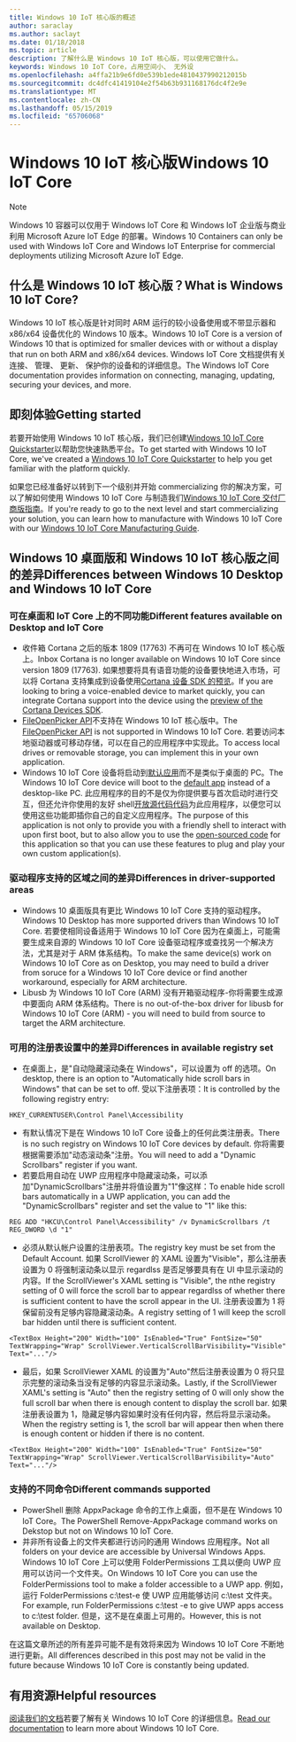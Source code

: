 ```yaml
---
title: Windows 10 IoT 核心版的概述
author: saraclay
ms.author: saclayt
ms.date: 01/18/2018
ms.topic: article
description: 了解什么是 Windows 10 IoT 核心版，可以使用它做什么。
keywords: Windows 10 IoT Core，占用空间小、 无外设
ms.openlocfilehash: a4ffa21b9e6fd0e539b1ede4810437990212015b
ms.sourcegitcommit: dc4dfc41419104e2f54b63b931168176dc4f2e9e
ms.translationtype: MT
ms.contentlocale: zh-CN
ms.lasthandoff: 05/15/2019
ms.locfileid: "65706068"
---
```

# <a name="windows-10-iot-core"></a><span data-ttu-id="8098f-104">Windows 10 IoT 核心版</span><span class="sxs-lookup"><span data-stu-id="8098f-104">Windows 10 IoT Core</span></span>

> [!NOTE]
> <span data-ttu-id="8098f-105">Windows 10 容器可以仅用于 Windows IoT Core 和 Windows IoT 企业版与商业利用 Microsoft Azure IoT Edge 的部署。</span><span class="sxs-lookup"><span data-stu-id="8098f-105">Windows 10 Containers can only be used with Windows IoT Core and Windows IoT Enterprise for commercial deployments utilizing Microsoft Azure IoT Edge.</span></span>

## <a name="what-is-windows-10-iot-core"></a><span data-ttu-id="8098f-106">什么是 Windows 10 IoT 核心版？</span><span class="sxs-lookup"><span data-stu-id="8098f-106">What is Windows 10 IoT Core?</span></span>
<span data-ttu-id="8098f-107">Windows 10 IoT 核心版是针对同时 ARM 运行的较小设备使用或不带显示器和 x86/x64 设备优化的 Windows 10 版本。</span><span class="sxs-lookup"><span data-stu-id="8098f-107">Windows 10 IoT Core is a version of Windows 10 that is optimized for smaller devices with or without a display that run on both ARM and x86/x64 devices.</span></span> <span data-ttu-id="8098f-108">Windows IoT Core 文档提供有关连接、 管理、 更新、 保护你的设备和的详细信息。</span><span class="sxs-lookup"><span data-stu-id="8098f-108">The Windows IoT Core documentation provides information on connecting, managing, updating, securing your devices, and more.</span></span> 

## <a name="getting-started"></a><span data-ttu-id="8098f-109">即刻体验</span><span class="sxs-lookup"><span data-stu-id="8098f-109">Getting started</span></span>
<span data-ttu-id="8098f-110">若要开始使用 Windows 10 IoT 核心版，我们已创建[Windows 10 IoT Core Quickstarter](tutorials/Tutorials.md)以帮助您快速熟悉平台。</span><span class="sxs-lookup"><span data-stu-id="8098f-110">To get started with Windows 10 IoT Core, we've created a [Windows 10 IoT Core Quickstarter](tutorials/Tutorials.md) to help you get familiar with the platform quickly.</span></span> 

<span data-ttu-id="8098f-111">如果您已经准备好以转到下一个级别并开始 commercializing 你的解决方案，可以了解如何使用 Windows 10 IoT Core 与制造我们[Windows 10 IoT Core 交付厂商版指南](https://docs.microsoft.com/en-us/windows-hardware/manufacture/iot/iot-core-manufacturing-guide)。</span><span class="sxs-lookup"><span data-stu-id="8098f-111">If you're ready to go to the next level and start commercializing your solution, you can learn how to manufacture with Windows 10 IoT Core with our [Windows 10 IoT Core Manufacturing Guide](https://docs.microsoft.com/en-us/windows-hardware/manufacture/iot/iot-core-manufacturing-guide).</span></span> 

## <a name="differences-between-windows-10-desktop-and-windows-10-iot-core"></a><span data-ttu-id="8098f-112">Windows 10 桌面版和 Windows 10 IoT 核心版之间的差异</span><span class="sxs-lookup"><span data-stu-id="8098f-112">Differences between Windows 10 Desktop and Windows 10 IoT Core</span></span>

### <a name="different-features-available-on-desktop-and-iot-core"></a><span data-ttu-id="8098f-113">可在桌面和 IoT Core 上的不同功能</span><span class="sxs-lookup"><span data-stu-id="8098f-113">Different features available on Desktop and IoT Core</span></span>

* <span data-ttu-id="8098f-114">收件箱 Cortana 之后的版本 1809 (17763) 不再可在 Windows 10 IoT 核心版上。</span><span class="sxs-lookup"><span data-stu-id="8098f-114">Inbox Cortana is no longer available on Windows 10 IoT Core since version 1809 (17763).</span></span> <span data-ttu-id="8098f-115">如果想要将具有语音功能的设备要快地进入市场，可以将 Cortana 支持集成到设备使用[Cortana 设备 SDK 的预览](https://developer.microsoft.com/en-us/cortana/devices)。</span><span class="sxs-lookup"><span data-stu-id="8098f-115">If you are looking to bring a voice-enabled device to market quickly, you can integrate Cortana support into the device using the [preview of the Cortana Devices SDK](https://developer.microsoft.com/en-us/cortana/devices).</span></span>
* <span data-ttu-id="8098f-116">[FileOpenPicker API](https://docs.microsoft.com/en-us/uwp/api/windows.storage.pickers.fileopenpicker)不支持在 Windows 10 IoT 核心版中。</span><span class="sxs-lookup"><span data-stu-id="8098f-116">The [FileOpenPicker API](https://docs.microsoft.com/en-us/uwp/api/windows.storage.pickers.fileopenpicker) is not supported in Windows 10 IoT Core.</span></span> <span data-ttu-id="8098f-117">若要访问本地驱动器或可移动存储，可以在自己的应用程序中实现此。</span><span class="sxs-lookup"><span data-stu-id="8098f-117">To access local drives or removable storage, you can implement this in your own application.</span></span>
* <span data-ttu-id="8098f-118">Windows 10 IoT Core 设备将启动到[默认应用](https://docs.microsoft.com/en-us/windows/iot-core/develop-your-app/iotcoredefaultapp)而不是类似于桌面的 PC。</span><span class="sxs-lookup"><span data-stu-id="8098f-118">The Windows 10 IoT Core device will boot to the [default app](https://docs.microsoft.com/en-us/windows/iot-core/develop-your-app/iotcoredefaultapp) instead of a desktop-like PC.</span></span> <span data-ttu-id="8098f-119">此应用程序的目的不是仅为你提供要与首次启动时进行交互，但还允许你使用的友好 shell[开放源代码代码](https://github.com/Microsoft/Windows-iotcore-samples/tree/master/Samples/IoTCoreDefaultApp)为此应用程序，以便您可以使用这些功能即插你自己的自定义应用程序。</span><span class="sxs-lookup"><span data-stu-id="8098f-119">The purpose of this application is not only to provide you with a friendly shell to interact with upon first boot, but to also allow you to use the [open-sourced code](https://github.com/Microsoft/Windows-iotcore-samples/tree/master/Samples/IoTCoreDefaultApp) for this application so that you can use these features to plug and play your own custom application(s).</span></span>

### <a name="differences-in-driver-supported-areas"></a><span data-ttu-id="8098f-120">驱动程序支持的区域之间的差异</span><span class="sxs-lookup"><span data-stu-id="8098f-120">Differences in driver-supported areas</span></span>

* <span data-ttu-id="8098f-121">Windows 10 桌面版具有更比 Windows 10 IoT Core 支持的驱动程序。</span><span class="sxs-lookup"><span data-stu-id="8098f-121">Windows 10 Desktop has more supported drivers than Windows 10 IoT Core.</span></span> <span data-ttu-id="8098f-122">若要使相同设备适用于 Windows 10 IoT Core 因为在桌面上，可能需要生成来自源的 Windows 10 IoT Core 设备驱动程序或查找另一个解决方法，尤其是对于 ARM 体系结构。</span><span class="sxs-lookup"><span data-stu-id="8098f-122">To make the same device(s) work on Windows 10 IoT Core as on Desktop, you may need to build a driver from soruce for a Windows 10 IoT Core device or find another workaround, especially for ARM architecture.</span></span>
* <span data-ttu-id="8098f-123">Libusb 为 Windows 10 IoT Core (ARM) 没有开箱驱动程序-你将需要生成源中要面向 ARM 体系结构。</span><span class="sxs-lookup"><span data-stu-id="8098f-123">There is no out-of-the-box driver for libusb for Windows 10 IoT Core (ARM) - you will need to build from source to target the ARM architecture.</span></span>

### <a name="differences-in-available-registry-set"></a><span data-ttu-id="8098f-124">可用的注册表设置中的差异</span><span class="sxs-lookup"><span data-stu-id="8098f-124">Differences in available registry set</span></span>

* <span data-ttu-id="8098f-125">在桌面上，是"自动隐藏滚动条在 Windows"，可以设置为 off 的选项。</span><span class="sxs-lookup"><span data-stu-id="8098f-125">On desktop, there is an option to "Automatically hide scroll bars in Windows" that can be set to off.</span></span> <span data-ttu-id="8098f-126">受以下注册表项：</span><span class="sxs-lookup"><span data-stu-id="8098f-126">It is controlled by the following registry entry:</span></span> 

```
HKEY_CURRENTUSER\Control Panel\Accessibility
```

* <span data-ttu-id="8098f-127">有默认情况下是在 Windows 10 IoT Core 设备上的任何此类注册表。</span><span class="sxs-lookup"><span data-stu-id="8098f-127">There is no such registry on Windows 10 IoT Core devices by default.</span></span> <span data-ttu-id="8098f-128">你将需要根据需要添加"动态滚动条"注册。</span><span class="sxs-lookup"><span data-stu-id="8098f-128">You will need to add a "Dynamic Scrollbars" register if you want.</span></span>
* <span data-ttu-id="8098f-129">若要启用自动在 UWP 应用程序中隐藏滚动条，可以添加"DynamicScrollbars"注册并将值设置为"1"像这样：</span><span class="sxs-lookup"><span data-stu-id="8098f-129">To enable hide scroll bars automatically in a UWP application, you can add the "DynamicScrollbars" register and set the value to "1" like this:</span></span>

```
REG ADD "HKCU\Control Panel\Accessibility" /v DynamicScrollbars /t REG_DWORD \d "1"
```

* <span data-ttu-id="8098f-130">必须从默认帐户设置的注册表项。</span><span class="sxs-lookup"><span data-stu-id="8098f-130">The registry key must be set from the Default Account.</span></span> <span data-ttu-id="8098f-131">如果 ScrollViewer 的 XAML 设置为"Visible"，那么注册表设置为 0 将强制滚动条以显示 regardlss 是否足够要具有在 UI 中显示滚动的内容。</span><span class="sxs-lookup"><span data-stu-id="8098f-131">If the ScrollViewer's XAML setting is "Visible", the nthe registry setting of 0 will force the scroll bar to appear regardlss of whether there is sufficient content to have the scroll appear in the UI.</span></span> <span data-ttu-id="8098f-132">注册表设置为 1 将保留前没有足够内容隐藏滚动条。</span><span class="sxs-lookup"><span data-stu-id="8098f-132">A registry setting of 1 will keep the scroll bar hidden until there is sufficient content.</span></span>

```
<TextBox Height="200" Width="100" IsEnabled="True" FontSize="50" TextWrapping="Wrap" ScrollViewer.VerticalScrollBarVisibility="Visible" Text="..."/>
```

* <span data-ttu-id="8098f-133">最后，如果 ScrollViewer XAML 的设置为"Auto"然后注册表设置为 0 将只显示完整的滚动条当没有足够的内容显示滚动条。</span><span class="sxs-lookup"><span data-stu-id="8098f-133">Lastly, if the ScrollViewer XAML's setting is "Auto" then the registry setting of 0 will only show the full scroll bar when there is enough content to display the scroll bar.</span></span> <span data-ttu-id="8098f-134">如果注册表设置为 1，隐藏足够内容如果时没有任何内容，然后将显示滚动条。</span><span class="sxs-lookup"><span data-stu-id="8098f-134">When the registry setting is 1, the scroll bar will appear then when there is enough content or hidden if there is no content.</span></span>

```
<TextBox Height="200" Width="100" IsEnabled="True" FontSize="50" TextWrapping="Wrap" ScrollViewer.VerticalScrollBarVisibility="Auto" Text="..."/>
```

### <a name="different-commands-supported"></a><span data-ttu-id="8098f-135">支持的不同命令</span><span class="sxs-lookup"><span data-stu-id="8098f-135">Different commands supported</span></span>

* <span data-ttu-id="8098f-136">PowerShell 删除 AppxPackage 命令的工作上桌面，但不是在 Windows 10 IoT Core。</span><span class="sxs-lookup"><span data-stu-id="8098f-136">The PowerShell Remove-AppxPackage command works on Dekstop but not on Windows 10 IoT Core.</span></span>
* <span data-ttu-id="8098f-137">并非所有设备上的文件夹都进行访问的通用 Windows 应用程序。</span><span class="sxs-lookup"><span data-stu-id="8098f-137">Not all folders on your device are accessible by Universal Windows Apps.</span></span> <span data-ttu-id="8098f-138">Windows 10 IoT Core 上可以使用 FolderPermissions 工具以便向 UWP 应用可以访问一个文件夹。</span><span class="sxs-lookup"><span data-stu-id="8098f-138">On Windows 10 IoT Core you can use the FolderPermissions tool to make a folder accessible to a UWP app.</span></span> <span data-ttu-id="8098f-139">例如，运行 FolderPermissions c:\test-e 使 UWP 应用能够访问 c:\test 文件夹。</span><span class="sxs-lookup"><span data-stu-id="8098f-139">For example, run FolderPermissions c:\test -e to give UWP apps access to c:\test folder.</span></span> <span data-ttu-id="8098f-140">但是，这不是在桌面上可用的。</span><span class="sxs-lookup"><span data-stu-id="8098f-140">However, this is not available on Desktop.</span></span>

<span data-ttu-id="8098f-141">在这篇文章所述的所有差异可能不是有效将来因为 Windows 10 IoT Core 不断地进行更新。</span><span class="sxs-lookup"><span data-stu-id="8098f-141">All differences described in this post may not be valid in the future because Windows 10 IoT Core is constantly being updated.</span></span>

## <a name="helpful-resources"></a><span data-ttu-id="8098f-142">有用资源</span><span class="sxs-lookup"><span data-stu-id="8098f-142">Helpful resources</span></span>
<span data-ttu-id="8098f-143">[阅读我们的文档](https://docs.microsoft.com/windows/iot-core/)若要了解有关 Windows 10 IoT Core 的详细信息。</span><span class="sxs-lookup"><span data-stu-id="8098f-143">[Read our documentation](https://docs.microsoft.com/windows/iot-core/) to learn more about Windows 10 IoT Core.</span></span>
